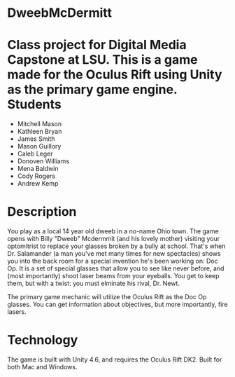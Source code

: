 # DweebMcDermitt
Class project for Digital Media Capstone at LSU. This is a game made for the Oculus Rift using Unity as the primary game engine. 
Students
========
- Mitchell Mason
- Kathleen Bryan
- James Smith
- Mason Guillory
- Caleb Leger
- Donoven Williams
- Mena Baldwin
- Cody Rogers
- Andrew Kemp

Description
===========
You play as a local 14 year old dweeb in a no-name Ohio town. The game opens with Billy "Dweeb" Mcdermmit (and his lovely mother) visiting your optomitrist to replace your glasses broken by a bully at school. That's when Dr. Salamander (a man you've met many times for new spectacles) shows you into the back room for a special invention he's been working on: Doc Op. It is a set of special glasses that allow you to see like never before, and (most importantly) shoot laser beams from your eyeballs. You get to keep them, but with a twist: you must elminate his rival, Dr. Newt.


The primary game mechanic will utilize the Oculus Rift as the Doc Op glasses. You can get information about objectives, but more importantly, fire lasers. 

Technology
==========
The game is built with Unity 4.6, and requires the Oculus Rift DK2. Built for both Mac and Windows. 
